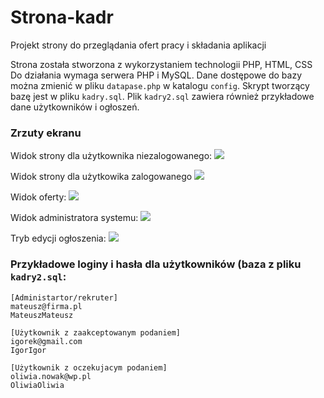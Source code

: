 # Strona-kadr
Projekt strony do przeglądania ofert pracy i składania aplikacji

Strona została stworzona z wykorzystaniem technologii PHP, HTML, CSS
Do działania wymaga serwera PHP i MySQL.
Dane dostępowe do bazy można zmienić w pliku `datapase.php` w katalogu `config`.
Skrypt tworzący bazę jest w pliku `kadry.sql`.
Plik `kadry2.sql` zawiera również przykładowe dane użytkowników i ogłoszeń.

### Zrzuty ekranu

Widok strony dla użytkownika niezalogowanego:
![](https://i.imgur.com/tFmINPY.png)

Widok strony dla użytkowika zalogowanego
![](https://i.imgur.com/yq6IZEb.png)

Widok oferty:
![](https://i.imgur.com/ca6juWW.png)

Widok administratora systemu:
![](https://i.imgur.com/XnVVvev.png)

Tryb edycji ogłoszenia:
![](https://i.imgur.com/DwE07u2.png)


### Przykładowe loginy i hasła dla użytkowników (baza z pliku `kadry2.sql`:
```
[Administartor/rekruter]
mateusz@firma.pl
MateuszMateusz

[Użytkownik z zaakceptowanym podaniem]
igorek@gmail.com
IgorIgor

[Użytkownik z oczekujacym podaniem]
oliwia.nowak@wp.pl
OliwiaOliwia
```

